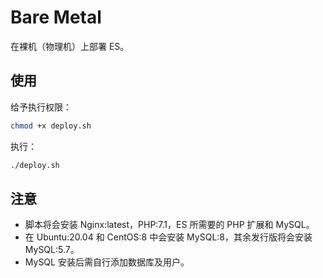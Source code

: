 # Bare Metal

在裸机（物理机）上部署 ES。

## 使用

给予执行权限：

```bash
chmod +x deploy.sh
```

执行：

```bash
./deploy.sh
```

## 注意

- 脚本将会安装 Nginx:latest，PHP:7.1，ES 所需要的 PHP 扩展和 MySQL。
- 在 Ubuntu:20.04 和 CentOS:8 中会安装 MySQL:8，其余发行版将会安装 MySQL:5.7。
- MySQL 安装后需自行添加数据库及用户。

